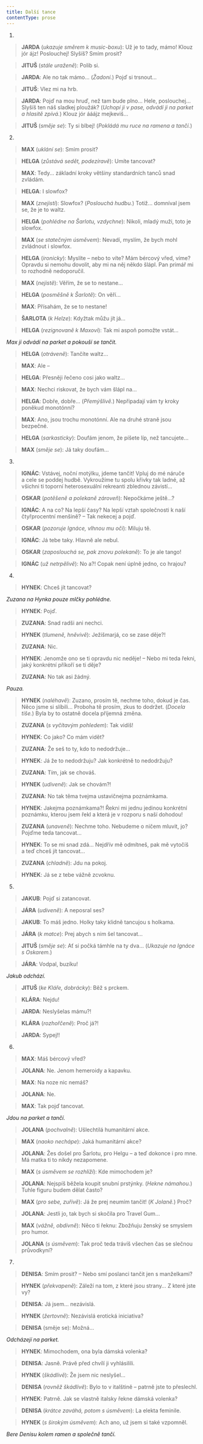 ```yaml
---
title: Další tance
contentType: prose
---
```


1.

  

> **JARDA** (_ukazuje směrem k music-boxu_): Už je to tady, mámo! Klouz jór ájz! Poslouchej! Slyšíš? Smím prosit?

> **JITUŠ** (_stále uraženě_): Polib si.

> **JARDA**: Ale no tak mámo… (_Žadoní._) Pojď si trsnout…

> **JITUŠ**: Vlez mi na hrb.

> **JARDA**: Pojď na mou hruď, než tam bude plno… Hele, poslouchej… Slyšíš ten náš sladkej ploužák? (_Uchopí ji v pase, odvádí ji na parket a hlasitě zpívá._) Klouz jór ááájz mejkeviš…

> **JITUŠ** (_směje se_): Ty si blbej! (_Pokládá mu ruce na ramena a tančí._)

2.

  

> **MAX** (_uklání se_): Smím prosit?

> **HELGA** (_zůstává sedět, podezíravě_): Umíte tancovat?

> **MAX**: Tedy… základní kroky většiny standardních tanců snad zvládám.

> **HELGA**: I slowfox?

> **MAX** (_znejistí_): Slowfox? (_Poslouchá hudbu._) Totiž… domníval jsem se, že je to waltz.

> **HELGA** (_pohlédne na Šarlotu, vzdychne_): Nikoli, mladý muži, toto je slowfox.

> **MAX** (_se statečným úsměvem_): Nevadí, myslím, že bych mohl zvládnout i slowfox.

> **HELGA** (_ironicky_): Myslíte – nebo to víte? Mám bércový vřed, víme? Opravdu si nemohu dovolit, aby mi na něj někdo šlápl. Pan primář mi to rozhodně nedoporučil.

> **MAX** (_nejistě_): Věřím, že se to nestane…

> **HELGA** (_posměšně k Šarlotě_): On věří…

> **MAX**: Přísahám, že se to nestane!

> **ŠARLOTA** (_k Helze_): Kdyžtak můžu jít já…

> **HELGA** (_rezignovaně k Maxovi_): Tak mi aspoň pomožte vstát…

_Max ji odvádí na parket a pokouší se tančit._

> **HELGA** (_otráveně_): Tančíte waltz…

> **MAX**: Ale –

> **HELGA**: Přesněji řečeno cosi jako waltz…

> **MAX**: Nechci riskovat, že bych vám šlápl na…

> **HELGA**: Dobře, dobře… (_Přemýšlivě._) Nepřipadají vám ty kroky poněkud monotónní?

> **MAX**: Ano, jsou trochu monotónní. Ale na druhé straně jsou bezpečné.

> **HELGA** (_sarkasticky_): Doufám jenom, že píšete líp, než tancujete…

> **MAX** (_směje se_): Já taky doufám…

3.

  

> **IGNÁC**: Vstávej, noční motýlku, jdeme tančit! Vpluj do mé náruče a cele se poddej hudbě. Vykroužíme tu spolu křivky tak ladné, až všichni ti toporní heterosexuální rekreanti zblednou závistí…

> **OSKAR** (_potěšeně a polekaně zároveň_): Nepočkáme ještě…?

> **IGNÁC**: A na co? Na lepší časy? Na lepší vztah společnosti k naší čtyřprocentní menšině? – Tak nekecej a pojď.

> **OSKAR** (_pozoruje Ignáce, vlhnou mu oči_): Miluju tě.

> **IGNÁC**: Já tebe taky. Hlavně ale nebul.

> **OSKAR** (_zaposlouchá se, pak znovu polekaně_): To je ale tango!

> **IGNÁC** (_už netrpělivě_): No a?! Copak není úplně jedno, co hrajou?

4.

  

> **HYNEK**: Chceš jít tancovat?

_Zuzana na Hynka pouze mlčky pohlédne._

> **HYNEK**: Pojď.

> **ZUZANA**: Snad radši ani nechci.

> **HYNEK** (_tlumeně, hněvivě_): Ježišmarjá, co se zase děje?!

> **ZUZANA**: Nic.

> **HYNEK**: Jenomže ono se ti opravdu nic neděje! – Nebo mi teda řekni, jaký konkrétní příkoří se ti děje?

> **ZUZANA**: No tak asi žádný.

_Pauza._

> **HYNEK** (_naléhavě_): Zuzano, prosím tě, nechme toho, dokud je čas. Něco jsme si slíbili… Proboha tě prosím, zkus to dodržet. (_Docela tiše._) Byla by to ostatně docela příjemná změna.

> **ZUZANA** (_s vyčítavým pohledem_): Tak vidíš!

> **HYNEK**: Co jako? Co mám vidět?

> **ZUZANA**: Že seš to ty, kdo to nedodržuje…

> **HYNEK**: Já že to nedodržuju? Jak konkrétně to nedodržuju?

> **ZUZANA**: Tím, jak se chováš.

> **HYNEK** (_udiveně_): Jak se chovám?!

> **ZUZANA**: No tak těma tvejma ustavičnejma poznámkama.

> **HYNEK**: Jakejma poznámkama?! Řekni mi jednu jedinou konkrétní poznámku, kterou jsem řekl a která je v rozporu s naší dohodou!

> **ZUZANA** (_unaveně_): Nechme toho. Nebudeme o ničem mluvit, jo? Pojďme teda tancovat…

> **HYNEK**: To se mi snad zdá… Nejdřív mě odmítneš, pak mě vytočíš a teď chceš jít tancovat…

> **ZUZANA** (_chladně_): Jdu na pokoj.

> **HYNEK**: Já se z tebe vážně zcvoknu.

5.

  

> **JAKUB**: Pojď si zatancovat.

> **JÁRA** (_udiveně_): A neposral ses?

> **JAKUB**: To máš jedno. Holky taky klidně tancujou s holkama.

> **JÁRA** (_k matce_): Prej abych s nim šel tancovat…

> **JITUŠ** (_směje se_): Ať si počká támhle na ty dva… (_Ukazuje na Ignáce s Oskarem._)

> **JÁRA**: Vodpal, buzíku!

_Jakub odchází._

> **JITUŠ** (_ke Kláře, dobrácky_): Běž s prckem.

> **KLÁRA**: Nejdu!

> **JARDA**: Neslyšelas mámu?!

> **KLÁRA** (_rozhořčeně_): Proč já?!

> **JARDA**: Sypej!!

6.

  

> **MAX**: Máš bércový vřed?

> **JOLANA**: Ne. Jenom hemeroidy a kapavku.

> **MAX**: Na noze nic nemáš?

> **JOLANA**: Ne.

> **MAX**: Tak pojď tancovat.

_Jdou na parket a tančí._

> **JOLANA** (_pochvalně_): Ušlechtilá humanitární akce.

> **MAX** (_naoko nechápe_): Jaká humanitární akce?

> **JOLANA**: Žes došel pro Šarlotu, pro Helgu – a teď dokonce i pro mne. Má matka ti to nikdy nezapomene.

> **MAX** (_s úsměvem se rozhlíží_): Kde mimochodem je?

> **JOLANA**: Nejspíš běžela koupit snubní prstýnky. (_Hekne námahou._) Tuhle figuru budem dělat často?

> **MAX** (_pro sebe, zuřivě_): Já že prej neumím tančit! (_K Jolaně._) Proč?

> **JOLANA**: Jestli jo, tak bych si skočila pro Travel Gum…

> **MAX** (_vážně, obdivně_): Něco ti řeknu: Zbožňuju ženský se smyslem pro humor.

> **JOLANA** (_s úsměvem_): Tak proč teda trávíš všechen čas se slečnou průvodkyní?

7.

  

> **DENISA**: Smím prosit? – Nebo smí poslanci tančit jen s manželkami?

> **HYNEK** (_překvapeně_): Záleží na tom, z které jsou strany… Z které jste vy?

> **DENISA**: Já jsem… nezávislá.

> **HYNEK** (_žertovně_): Nezávislá erotická iniciativa?

> **DENISA** (směje se): Možná…

_Odcházejí na parket._

> **HYNEK**: Mimochodem, ona byla dámská volenka?

> **DENISA**: Jasně. Právě před chvílí ji vyhlásilili.

> **HYNEK** (_škádlivě_): Že jsem nic neslyšel…

> **DENISA** (_rovněž škádlivě_): Bylo to v italštině – patrně jste to přeslechl.

> **HYNEK**: Patrně. Jak se vlastně italsky řekne dámská volenka?

> **DENISA** (_krátce zaváhá, potom s úsměvem_): La elekta feminile.

> **HYNEK** (_s širokým úsměvem_): Ach ano, už jsem si také vzpomněl.

_Bere Denisu kolem ramen a společně tančí._

